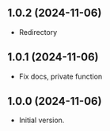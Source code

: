 ## 1.0.2 (2024-11-06)

- Redirectory

## 1.0.1 (2024-11-06)

- Fix docs, private function

## 1.0.0 (2024-11-06)

- Initial version.
